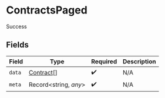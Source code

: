# ContractsPaged

Success


## Fields

| Field                                         | Type                                          | Required                                      | Description                                   |
| --------------------------------------------- | --------------------------------------------- | --------------------------------------------- | --------------------------------------------- |
| `data`                                        | [Contract](../../models/shared/contract.md)[] | :heavy_check_mark:                            | N/A                                           |
| `meta`                                        | Record<string, *any*>                         | :heavy_check_mark:                            | N/A                                           |